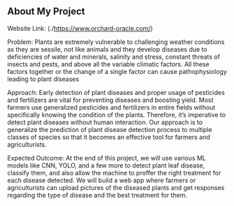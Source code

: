 ## About My Project

Website Link: (./https://www.orchard-oracle.com/)

Problem: Plants are extremely vulnerable to challenging weather conditions as they are sessile, not like animals and they develop diseases due to deficiencies of water and minerals, salinity and stress, constant threats of insects and pests, and above all the variable climatic factors. All these factors together or the change of a single factor can cause pathophysiology leading to plant diseases


Approach: Early detection of plant diseases and proper usage of pesticides and fertilizers are vital for preventing diseases and boosting yield. Most farmers use generalized pesticides and fertilizers in entire fields without specifically knowing the condition of the plants. Therefore, it’s imperative to detect plant diseases without human interaction. Our approach is to generalize the prediction of plant disease detection process to multiple classes of species so that it becomes an effective tool for farmers and agriculturists.  

Expected Outcome: At the end of this project, we will use various ML models like CNN, YOLO, and a few more to detect plant leaf disease, classify them, and also allow the machine to proffer the right treatment for each disease detected. We will build a web app where farmers or agriculturists can upload pictures of the diseased plants and get responses regarding the type of disease and the best treatment for them.


